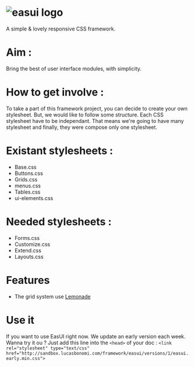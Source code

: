 ![easui logo](http://lab.web-gate.fr/images/easui.png)
=====

A simple &amp; lovely responsive CSS framework.


# Aim : 
Bring the best of user interface modules, with simplicity.


# How to get involve : 

To take a part of this framework project, you can decide to create your own stylesheet. But, we would like to follow some structure.
Each CSS stylesheet have to be independant. That means we're going to have many stylesheet and finally, they were compose only one stylesheet. 

# Existant stylesheets : 

* Base.css 
* Buttons.css 
* Grids.css
* menus.css 
* Tables.css 
* ui-elements.css

# Needed stylesheets : 

* Forms.css
* Customize.css
* Extend.css
* Layouts.css

# Features
  
  * The grid system use [Lemonade](https://github.com/dope/lemonade)

# Use it 

  If you want to use EasUI right now. We update an early version each week. 
  Wanna try it ou ? 
  Just add this line into the `<head>` of your doc :
`<link rel="stylesheet" type="text/css" href="http://sandbox.lucasbonomi.com/framework/easui/versions/1/easui.early.min.css">`
